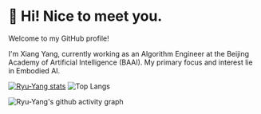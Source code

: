 # 👋 Hi! Nice to meet you.

Welcome to my GitHub profile!

I'm Xiang Yang, currently working as an Algorithm Engineer at the Beijing Academy of Artificial Intelligence (BAAI). My primary focus and interest lie in Embodied AI.

[![Ryu-Yang stats](https://github-readme-stats.vercel.app/api?username=Ryu-Yang&theme=radical&show_icons=true)](https://github.com/Ryu-Yang)
![Top Langs](https://github-readme-stats.vercel.app/api/top-langs/?username=Ryu-Yang&theme=radical&layout=compact)

![Ryu-Yang's github activity graph](https://github-readme-activity-graph.vercel.app/graph?username=Ryu-Yang)
